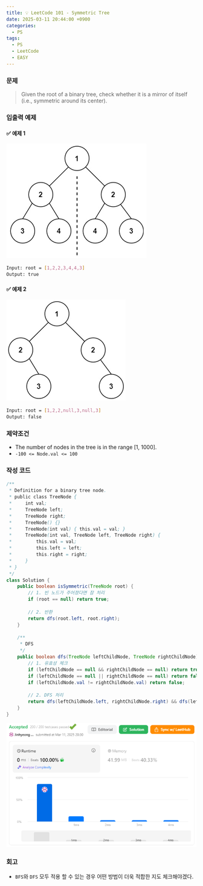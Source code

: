 ```yaml
---
title: 💡 LeetCode 101 - Symmetric Tree
date: 2025-03-11 20:44:00 +0900
categories:
  - PS
tags:
  - PS
  - LeetCode
  - EASY
---
```


### 문제
>Given the root of a binary tree, check whether it is a mirror of itself (i.e., symmetric around its center).


### 입출력 예제
#### ✅ 예제 1
![](/assets/image/Pasted%20image%2020250528023058.png)
```bash
Input: root = [1,2,2,3,4,4,3]
Output: true
```

#### ✅ 예제 2
![](/assets/image/Pasted%20image%2020250528023115.png)
```bash
Input: root = [1,2,2,null,3,null,3]
Output: false
```


### 제약조건
- The number of nodes in the tree is in the range [1, 1000].   
- `-100 <= Node.val <= 100`


### 작성 코드
```java
/**
 * Definition for a binary tree node.
 * public class TreeNode {
 *     int val;
 *     TreeNode left;
 *     TreeNode right;
 *     TreeNode() {}
 *     TreeNode(int val) { this.val = val; }
 *     TreeNode(int val, TreeNode left, TreeNode right) {
 *         this.val = val;
 *         this.left = left;
 *         this.right = right;
 *     }
 * }
 */
class Solution {
	public boolean isSymmetric(TreeNode root) {
		// 1. 빈 노드가 주어졌다면 참 처리
		if (root == null) return true;
		
		// 2. 반환
		return dfs(root.left, root.right);
	}
	
	/**
	 * DFS
	 */
	public boolean dfs(TreeNode leftChildNode, TreeNode rightChildNode) {
		// 1. 유효성 체크
		if (leftChildNode == null && rightChildNode == null) return true;
		if (leftChildNode == null || rightChildNode == null) return false;
		if (leftChildNode.val != rightChildNode.val) return false;
		
		// 2. DFS 처리
		return dfs(leftChildNode.left, rightChildNode.right) && dfs(leftChildNode.right, rightChildNode.left);
	}
}
```
![](/assets/image/Pasted%20image%2020250528023211.png)


### 회고
- `BFS`와 `DFS` 모두 적용 할 수 있는 경우 어떤 방법이 더욱 적합한 지도 체크해야겠다.